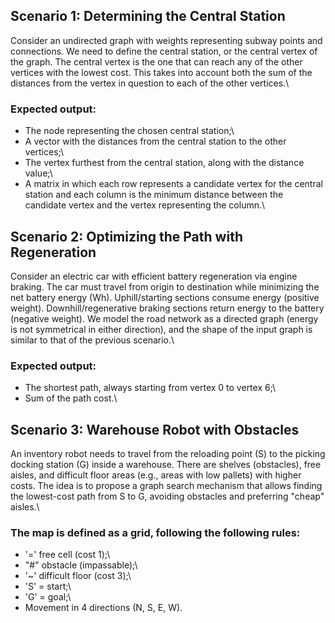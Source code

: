 ## Scenario 1: Determining the Central Station
Consider an undirected graph with weights representing subway points and connections.
We need to define the central station, or the central vertex of the graph.
The central vertex is the one that can reach any of the other vertices with the lowest cost.
This takes into account both the sum of the distances from the vertex in question to each of the other vertices.\
### Expected output:
- The node representing the chosen central station;\
- A vector with the distances from the central station to the other vertices;\
- The vertex furthest from the central station, along with the distance value;\
- A matrix in which each row represents a candidate vertex for the central station and each column is the minimum distance between the candidate vertex and the vertex representing the column.\
## Scenario 2: Optimizing the Path with Regeneration
Consider an electric car with efficient battery regeneration via engine braking. The car
must travel from origin to destination while minimizing the net battery energy (Wh). Uphill/starting sections consume energy (positive weight). Downhill/regenerative braking sections return energy to the battery (negative weight).
We model the road network as a directed graph (energy is not symmetrical in either direction), and
the shape of the input graph is similar to that of the previous scenario.\
### Expected output:
- The shortest path, always starting from vertex 0 to vertex 6;\
- Sum of the path cost.\
## Scenario 3: Warehouse Robot with Obstacles
An inventory robot needs to travel from the reloading point (S) to the picking docking station (G)
inside a warehouse. There are shelves (obstacles), free aisles, and difficult floor areas
(e.g., areas with low pallets) with higher costs. The idea is to propose a graph search mechanism
that allows finding the lowest-cost path from S to G, avoiding
obstacles and preferring "cheap" aisles.\
### The map is defined as a grid, following the following rules:
- '=' free cell (cost 1);\
- "#" obstacle (impassable);\
- '~' difficult floor (cost 3);\
- 'S' = start;\
- 'G' = goal;\
- Movement in 4 directions (N, S, E, W).

